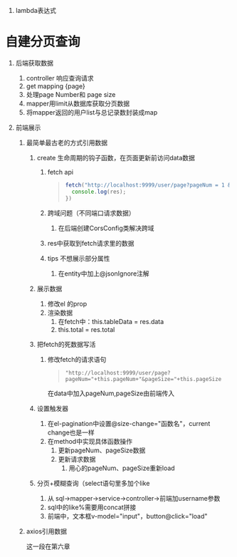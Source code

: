 1. lambda表达式

# 自建分页查询

1. 后端获取数据

   1. controller 响应查询请求
   2. get mapping {page}
   3. 处理page Number和 page size
   4. mapper用limit从数据库获取分页数据
   5. 将mapper返回的用户list与总记录数封装成map

2. 前端展示

   1. 最简单最古老的方式引用数据

      1. create 生命周期的钩子函数，在页面更新前访问data数据

         1. fetch api

            > ```js
            > fetch("http://localhost:9999/user/page?pageNum = 1 & pageSize = 10").then(res => res.json()).then(res =>{
            >   console.log(res);
            > })
            > ```

         2. 跨域问题（不同端口请求数据）

            1. 在后端创建CorsConfig类解决跨域

         3. res中获取到fetch请求里的数据

         4. tips 不想展示部分属性

            1. 在entity中加上@jsonIgnore注解

      2. 展示数据

         1. 修改el 的prop
         2. 渲染数据
            1. 在fetch中：this.tableData = res.data
            2. this.total = res.total

      3. 把fetch的死数据写活

         1. 修改fetch的请求语句

            > ```
            > "http://localhost:9999/user/page?pageNum="+this.pageNum+"&pageSize="+this.pageSize
            > ```

            在data中加入pageNum,pageSize由前端传入

      4. 设置触发器

         1. 在el-pagination中设置@size-change="函数名"，current change也是一样
         2. 在method中实现具体函数操作
            1. 更新pageNum、pageSize数据
            2. 更新请求数据
               1. 用心的pageNum、pageSize重新load

      5. 分页+模糊查询（select语句里多加个like

         1. 从 sql->mapper->service->controller->前端加username参数
         2. sql中的like%需要用concat拼接
         3. 前端中，文本框v-model="input"，button@click="load"

   2. axios引用数据
   
      这一段在第六章